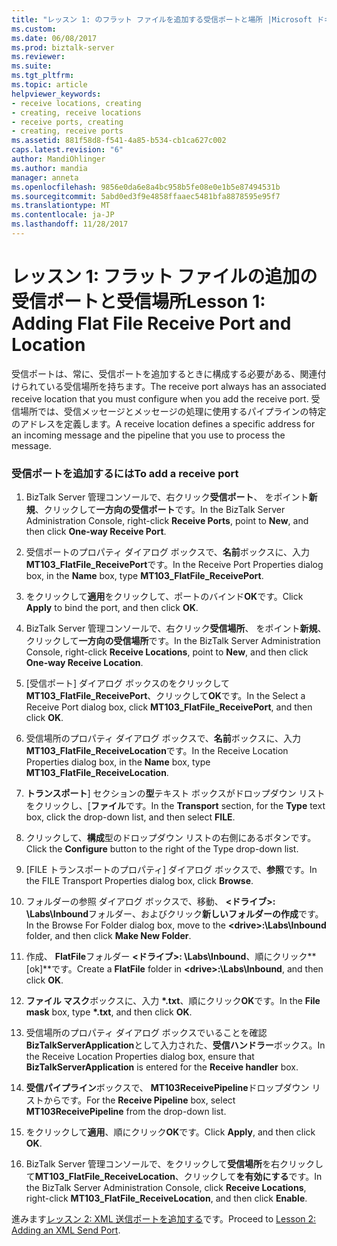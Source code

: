 ```yaml
---
title: "レッスン 1: のフラット ファイルを追加する受信ポートと場所 |Microsoft ドキュメント"
ms.custom: 
ms.date: 06/08/2017
ms.prod: biztalk-server
ms.reviewer: 
ms.suite: 
ms.tgt_pltfrm: 
ms.topic: article
helpviewer_keywords:
- receive locations, creating
- creating, receive locations
- receive ports, creating
- creating, receive ports
ms.assetid: 881f58d8-f541-4a85-b534-cb1ca627c002
caps.latest.revision: "6"
author: MandiOhlinger
ms.author: mandia
manager: anneta
ms.openlocfilehash: 9856e0da6e8a4bc958b5fe08e0e1b5e87494531b
ms.sourcegitcommit: 5abd0ed3f9e4858ffaaec5481bfa8878595e95f7
ms.translationtype: MT
ms.contentlocale: ja-JP
ms.lasthandoff: 11/28/2017
---
```

# <a name="lesson-1-adding-flat-file-receive-port-and-location"></a><span data-ttu-id="e0231-102">レッスン 1: フラット ファイルの追加の受信ポートと受信場所</span><span class="sxs-lookup"><span data-stu-id="e0231-102">Lesson 1: Adding Flat File Receive Port and Location</span></span>
<span data-ttu-id="e0231-103">受信ポートは、常に、受信ポートを追加するときに構成する必要がある、関連付けられている受信場所を持ちます。</span><span class="sxs-lookup"><span data-stu-id="e0231-103">The receive port always has an associated receive location that you must configure when you add the receive port.</span></span> <span data-ttu-id="e0231-104">受信場所では、受信メッセージとメッセージの処理に使用するパイプラインの特定のアドレスを定義します。</span><span class="sxs-lookup"><span data-stu-id="e0231-104">A receive location defines a specific address for an incoming message and the pipeline that you use to process the message.</span></span>  
  
### <a name="to-add-a-receive-port"></a><span data-ttu-id="e0231-105">受信ポートを追加するには</span><span class="sxs-lookup"><span data-stu-id="e0231-105">To add a receive port</span></span>  
  
1.  <span data-ttu-id="e0231-106">BizTalk Server 管理コンソールで、右クリック**受信ポート**、 をポイント**新規**、クリックして**一方向の受信ポート**です。</span><span class="sxs-lookup"><span data-stu-id="e0231-106">In the BizTalk Server Administration Console, right-click **Receive Ports**, point to **New**, and then click **One-way Receive Port**.</span></span>  
  
2.  <span data-ttu-id="e0231-107">受信ポートのプロパティ ダイアログ ボックスで、**名前**ボックスに、入力**MT103_FlatFile_ReceivePort**です。</span><span class="sxs-lookup"><span data-stu-id="e0231-107">In the Receive Port Properties dialog box, in the **Name** box, type **MT103_FlatFile_ReceivePort**.</span></span>  
  
3.  <span data-ttu-id="e0231-108">をクリックして**適用**をクリックして、ポートのバインド**OK**です。</span><span class="sxs-lookup"><span data-stu-id="e0231-108">Click **Apply** to bind the port, and then click **OK**.</span></span>  
  
4.  <span data-ttu-id="e0231-109">BizTalk Server 管理コンソールで、右クリック**受信場所**、 をポイント**新規**、クリックして**一方向の受信場所**です。</span><span class="sxs-lookup"><span data-stu-id="e0231-109">In the BizTalk Server Administration Console, right-click **Receive Locations**, point to **New**, and then click **One-way Receive Location**.</span></span>  
  
5.  <span data-ttu-id="e0231-110">[受信ポート] ダイアログ ボックスのをクリックして**MT103_FlatFile_ReceivePort**、クリックして**OK**です。</span><span class="sxs-lookup"><span data-stu-id="e0231-110">In the Select a Receive Port dialog box, click **MT103_FlatFile_ReceivePort**, and then click **OK**.</span></span>  
  
6.  <span data-ttu-id="e0231-111">受信場所のプロパティ ダイアログ ボックスで、**名前**ボックスに、入力**MT103_FlatFile_ReceiveLocation**です。</span><span class="sxs-lookup"><span data-stu-id="e0231-111">In the Receive Location Properties dialog box, in the **Name** box, type **MT103_FlatFile_ReceiveLocation**.</span></span>  
  
7.  <span data-ttu-id="e0231-112">**トランスポート**] セクションの**型**テキスト ボックスがドロップダウン リストをクリックし、[**ファイル**です。</span><span class="sxs-lookup"><span data-stu-id="e0231-112">In the **Transport** section, for the **Type** text box, click the drop-down list, and then select **FILE**.</span></span>  
  
8.  <span data-ttu-id="e0231-113">クリックして、**構成**型のドロップダウン リストの右側にあるボタンです。</span><span class="sxs-lookup"><span data-stu-id="e0231-113">Click the **Configure** button to the right of the Type drop-down list.</span></span>  
  
9. <span data-ttu-id="e0231-114">[FILE トランスポートのプロパティ] ダイアログ ボックスで、**参照**です。</span><span class="sxs-lookup"><span data-stu-id="e0231-114">In the FILE Transport Properties dialog box, click **Browse**.</span></span>  
  
10. <span data-ttu-id="e0231-115">フォルダーの参照 ダイアログ ボックスで、移動、 **\<ドライブ\>: \Labs\Inbound**フォルダー、およびクリック**新しいフォルダーの作成**です。</span><span class="sxs-lookup"><span data-stu-id="e0231-115">In the Browse For Folder dialog box, move to the **\<drive\>:\Labs\Inbound** folder, and then click **Make New Folder**.</span></span>  
  
11. <span data-ttu-id="e0231-116">作成、 **FlatFile**フォルダー **\<ドライブ\>: \Labs\Inbound**、順にクリック**[ok]**です。</span><span class="sxs-lookup"><span data-stu-id="e0231-116">Create a **FlatFile** folder in **\<drive\>:\Labs\Inbound**, and then click **OK**.</span></span>  
  
12. <span data-ttu-id="e0231-117">**ファイル マスク**ボックスに、入力 **\*.txt**、順にクリック**OK**です。</span><span class="sxs-lookup"><span data-stu-id="e0231-117">In the **File mask** box, type **\*.txt**, and then click **OK**.</span></span>  
  
13. <span data-ttu-id="e0231-118">受信場所のプロパティ ダイアログ ボックスでいることを確認**BizTalkServerApplication**として入力された、**受信ハンドラー**ボックス。</span><span class="sxs-lookup"><span data-stu-id="e0231-118">In the Receive Location Properties dialog box, ensure that **BizTalkServerApplication** is entered for the **Receive handler** box.</span></span>  
  
14. <span data-ttu-id="e0231-119">**受信パイプライン**ボックスで、 **MT103ReceivePipeline**ドロップダウン リストからです。</span><span class="sxs-lookup"><span data-stu-id="e0231-119">For the **Receive Pipeline** box, select **MT103ReceivePipeline** from the drop-down list.</span></span>  
  
15. <span data-ttu-id="e0231-120">をクリックして**適用**、順にクリック**OK**です。</span><span class="sxs-lookup"><span data-stu-id="e0231-120">Click **Apply**, and then click **OK**.</span></span>  
  
16. <span data-ttu-id="e0231-121">BizTalk Server 管理コンソールで、をクリックして**受信場所**を右クリックして**MT103_FlatFile_ReceiveLocation**、クリックして**を有効にする**です。</span><span class="sxs-lookup"><span data-stu-id="e0231-121">In the BizTalk Server Administration Console, click **Receive Locations**, right-click **MT103_FlatFile_ReceiveLocation**, and then click **Enable**.</span></span>  
  
 <span data-ttu-id="e0231-122">進みます[レッスン 2: XML 送信ポートを追加する](../../adapters-and-accelerators/accelerator-swift/lesson-2-adding-an-xml-send-port.md)です。</span><span class="sxs-lookup"><span data-stu-id="e0231-122">Proceed to [Lesson 2: Adding an XML Send Port](../../adapters-and-accelerators/accelerator-swift/lesson-2-adding-an-xml-send-port.md).</span></span>